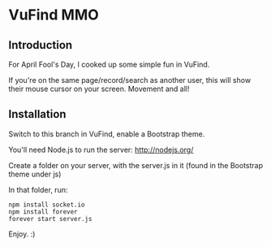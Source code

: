 VuFind MMO
==========

Introduction
------------

For April Fool's Day, I cooked up some simple fun in VuFind.

If you're on the same page/record/search as another user, this will show their mouse cursor on your screen. Movement and all!

Installation
------------
Switch to this branch in VuFind, enable a Bootstrap theme.

You'll need Node.js to run the server: http://nodejs.org/

Create a folder on your server, with the server.js in it (found in the Bootstrap theme under js)

In that folder, run:

	npm install socket.io
	npm install forever
	forever start server.js

Enjoy. :)